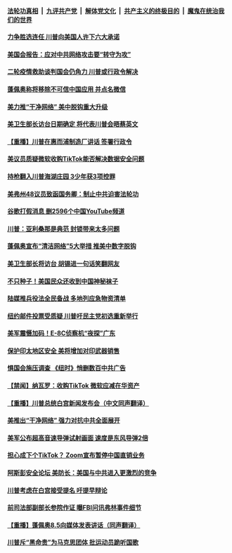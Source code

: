 

####  [法轮功真相](../../../../basic/blob/master/README.md?t=08070802) &nbsp;|&nbsp; [九评共产党](../../../../9ping.md/blob/master/README.md?t=08070802) &nbsp;|&nbsp; [解体党文化](../../../../jtdwh.md/blob/master/README.md?t=08070802)  &nbsp;|&nbsp; [共产主义的终极目的](../../../../gczydzjmd.md/blob/master/README.md?t=08070802) &nbsp;|&nbsp; [魔鬼在统治我们的世界](../../../../mgztzwmdsj.md/blob/master/README.md?t=08070802) 

#### [力争胜选连任 川普向美国人许下六大承诺](../pages/prog203/a102912519.md?t=08070802) 

#### [美国会报告：应对中共网络攻击要“转守为攻”](../pages/prog203/a102912469.md?t=08070802) 

#### [二轮疫情救助谈判国会仍角力 川普或行政令解决](../pages/prog203/a102912498.md?t=08070802) 

#### [蓬佩奥称将移除不可信中国应用 并点名微信](../pages/prog203/a102912399.md?t=08070802) 

#### [美力推“干净网络” 美中脱钩重大升级](../pages/prog203/a102912419.md?t=08070802) 

#### [美卫生部长访台日期确定 将代表川普会晤蔡英文](../pages/prog203/a102912345.md?t=08070802) 

#### [【重播】川普在惠而浦制造厂讲话 签署行政令](../pages/prog203/a102912344.md?t=08070802) 

#### [美议员质疑微软收购TikTok能否解决数据安全问题](../pages/prog203/a102912306.md?t=08070802) 

#### [持枪翻入川普海湖庄园 3少年获3项控罪](../pages/prog203/a102912331.md?t=08070802) 

#### [美弗州48议员致函国务卿：制止中共迫害法轮功](../pages/prog203/a102912286.md?t=08070802) 

#### [谷歌打假消息 删2596个中国YouTube频道](../pages/prog203/a102912278.md?t=08070802) 

#### [川普：亚利桑那是典范 封锁带来太多问题](../pages/prog203/a102912270.md?t=08070802) 

#### [蓬佩奥宣布“清洁网络”5大举措 推美中数字脱钩](../pages/prog203/a102912228.md?t=08070802) 

#### [美卫生部长将访台 胡锡进一句话笑翻网友](../pages/prog203/a102912094.md?t=08070802) 

#### [不只种子！美国民众还收到中国神秘袜子](../pages/prog203/a102911986.md?t=08070802) 

#### [陆媒推兵役法全民备战 多地列应急物资清单](../pages/prog203/a102911809.md?t=08070802) 

#### [纽约邮件投票受质疑 川普吁民主党初选重新举行](../pages/prog203/a102911279.md?t=08070802) 

#### [美军震慑加码！E-8C侦察机“夜探”广东](../pages/prog203/a102911730.md?t=08070802) 

#### [保护印太地区安全 美将增加对印武器销售](../pages/prog203/a102911289.md?t=08070802) 

#### [惧国会施压调查 《纽时》悄删数百中共广告](../pages/prog203/a102911690.md?t=08070802) 

#### [【禁闻】纳瓦罗：收购TikTok 微软应减在华资产](../pages/prog203/a102911598.md?t=08070802) 

#### [【重播】川普总统白宫新闻发布会（中文同声翻译）](../pages/prog203/a102911549.md?t=08070802) 

#### [美推出“干净网络” 强力对抗中共全面展开](../pages/prog203/a102911582.md?t=08070802) 

#### [美军公布超高音速导弹试射画面 速度是东风导弹2倍](../pages/prog203/a102911517.md?t=08070802) 

#### [担心成下个TikTok？ Zoom宣布暂停中国直销业务](../pages/prog203/a102911500.md?t=08070802) 

#### [阿斯彭安全论坛 美防长：美国与中共进入更激烈的竞争](../pages/prog203/a102911538.md?t=08070802) 

#### [川普考虑在白宫接受提名 吁提早辩论](../pages/prog203/a102911519.md?t=08070802) 

#### [前司法部副部长参院作证 曝FBI问讯弗林事件细节](../pages/prog203/a102911473.md?t=08070802) 

#### [【重播】蓬佩奥8.5向媒体发表讲话（同声翻译）](../pages/prog203/a102911476.md?t=08070802) 

#### [川普斥“黑命贵”为马克思团体 批运动员跪听国歌](../pages/prog203/a102911437.md?t=08070802) 

